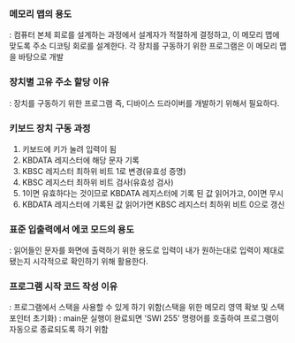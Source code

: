### 메모리 맵의 용도
: 컴퓨터 본체 회로를 설계하는 과정에서 설계자가 적절하게 결정하고, 이 메모리 맵에 맞도록 주소 디코팅 회로를 설계한다.
각 장치를 구동하기 위한 프로그램은 이 메모리 맵을 바탕으로 개발

### 장치별 고유 주소 할당 이유
: 장치를 구동하기 위한 프로그램 즉, 디바이스 드라이버를 개발하기 위해서 필요하다.

### 키보드 장치 구동 과정
1. 키보드에 키가 눌려 입력이 됨
2. KBDATA 레지스터에 해당 문자 기록
3. KBSC 레지스터 최하위 비트 1로 변경(유효성 증명)
4. KBSC 레지스터 최하위 비트 검사(유효성 검사)
5. 1이면 유효하다는 것이므로 KBDATA 레지스터에 기록 된 값 읽어가고, 0이면 무시
6. KBDATA 레지스터에 기록된 값 읽어가면 KBSC 레지스터 최하위 비트 0으로 갱신

### 표준 입출력에서 에코 모드의 용도
: 읽어들인 문자를 화면에 출력하기 위한 용도로 입력이 내가 원하는대로 입력이 제대로 됐는지 시각적으로 확인하기 위해 활용한다.

### 프로그램 시작 코드 작성 이유
: 프로그램에서 스택을 사용할 수 있게 하기 위함(스택을 위한 메모리 영역 확보 및 스택 포인터 초기화)
: main문 실행이 완료되면 'SWI 255' 명령어를 호출하여 프로그램이 자동으로 종료되도록 하기 위함
